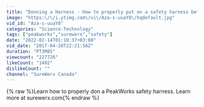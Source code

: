```yaml
---
title: "Donning a Harness - How to properly put on a safety harness before working at heights."
image: "https:\/\/i.ytimg.com\/vi\/Aza-s-uuaY8\/hqdefault.jpg"
vid_id: "Aza-s-uuaY8"
categories: "Science-Technology"
tags: ["peakworks","surewerx","safety"]
date: "2022-02-14T01:10:37+03:00"
vid_date: "2017-04-20T22:21:56Z"
duration: "PT3M8S"
viewcount: "227726"
likeCount: "1492"
dislikeCount: ""
channel: "SureWerx Canada"
---
```

{% raw %}Learn how to properly don a PeakWorks safety harness. Learn more at surewerx.com{% endraw %}
